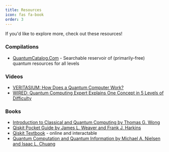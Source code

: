 ```yaml
---
title: Resources
icon: fas fa-book
order: 3
---
```


If you'd like to explore more, check out these resources!


### Compilations

- [QuantumCatalog.Com](http://quantumcatalog.com) - Searchable reservoir of (primarily-free) quantum resources for all levels


### Videos
- [VERITASIUM: How Does a Quantum Computer Work?](https://www.youtube.com/watch?v=g_IaVepNDT4&ab_channel=Veritasium)
- [WIRED: Quantum Computing Expert Explains One Concept in 5 Levels of Difficulty](https://www.youtube.com/watch?v=OWJCfOvochA&t=3s&ab_channel=WIRED)




### Books
- [Introduction to Classical and Quantum Computing by Thomas G. Wong](http://www.thomaswong.net/introduction-to-classical-and-quantum-computing-1e3p.pdf)
- [Qiskit Pocket Guide by James L. Weaver and Frank J. Harkins](https://www.amazon.com/Qiskit-Pocket-Guide-Quantum-Development/dp/1098112474/)
- [Qiskit Textbook](https://qiskit.org/textbook/preface.html) - online and interactable
- [Quantum Computation and Quantum Information by Michael A. Nielsen and Isaac L. Chuang](https://www.goodreads.com/book/show/153910.Quantum_Computation_and_Quantum_Information)


